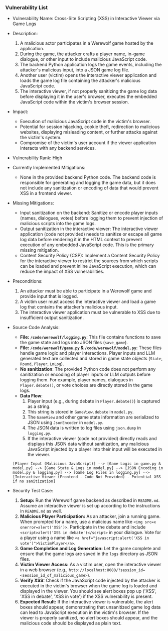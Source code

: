 ### Vulnerability List

* Vulnerability Name: Cross-Site Scripting (XSS) in Interactive Viewer via Game Logs

* Description:
    1. A malicious actor participates in a Werewolf game hosted by the application.
    2. During the game, the attacker crafts a player name, in-game dialogue, or other input to include malicious JavaScript code.
    3. The backend Python application logs the game events, including the attacker's malicious input, into a JSON game log file.
    4. Another user (victim) opens the interactive viewer application and loads the game log file containing the attacker's malicious JavaScript code.
    5. The interactive viewer, if not properly sanitizing the game log data before displaying it in the user's browser, executes the embedded JavaScript code within the victim's browser session.

* Impact:
    * Execution of malicious JavaScript code in the victim's browser.
    * Potential for session hijacking, cookie theft, redirection to malicious websites, displaying misleading content, or further attacks against the victim's system.
    * Compromise of the victim's user account if the viewer application interacts with any backend services.

* Vulnerability Rank: High

* Currently Implemented Mitigations:
    * None in the provided backend Python code. The backend code is responsible for generating and logging the game data, but it does not include any sanitization or encoding of data that would prevent XSS in a frontend viewer.

* Missing Mitigations:
    * Input sanitization on the backend: Sanitize or encode player inputs (names, dialogues, votes) before logging them to prevent injection of malicious scripts into the game logs.
    * Output sanitization in the interactive viewer: The interactive viewer application (code not provided) needs to sanitize or escape all game log data before rendering it in the HTML context to prevent execution of any embedded JavaScript code. This is the primary missing mitigation.
    * Content Security Policy (CSP): Implement a Content Security Policy for the interactive viewer to restrict the sources from which scripts can be loaded and prevent inline JavaScript execution, which can reduce the impact of XSS vulnerabilities.

* Preconditions:
    1. An attacker must be able to participate in a Werewolf game and provide input that is logged.
    2. A victim user must access the interactive viewer and load a game log that contains the attacker's malicious input.
    3. The interactive viewer application must be vulnerable to XSS due to insufficient output sanitization.

* Source Code Analysis:
    * **File: `/code/werewolf/logging.py`**: This file contains functions to save the game state and logs into JSON files (`save_game`).
    * **File: `/code/werewolf/game.py` & `/code/werewolf/model.py`**: These files handle game logic and player interactions. Player inputs and LLM generated text are collected and stored in game state objects (`State`, `Round`, `Player`, `LmLog`).
    * **No sanitization**: The provided Python code does not perform any sanitization or encoding of player inputs or LLM outputs before logging them. For example, player names, dialogues in `Player.debate()`, or vote choices are directly stored in the game logs.
    * **Data Flow**:
        1. Player input (e.g., during debate in `Player.debate()`) is captured as a string.
        2. This string is stored in `GameView.debate` in `model.py`.
        3. The `GameView` and other game state information are serialized to JSON using `JsonEncoder` in `model.py`.
        4. The JSON data is written to log files using `json.dump` in `logging.py`.
        5. If the interactive viewer (code not provided) directly reads and displays this JSON data without sanitization, any malicious JavaScript injected by a player into their input will be executed in the viewer.

    ```
    [Player Input (Malicious JavaScript)] --> [Game Logic in game.py & model.py] --> [Game State & Logs in model.py] --> [JSON Encoding in model.py & logging.py] --> [Game Log Files in logging.py] --> [Interactive Viewer (Frontend - Code Not Provided) - Potential XSS if no sanitization]
    ```

* Security Test Case:
    1. **Setup:** Run the Werewolf game backend as described in `README.md`. Assume an interactive viewer is set up according to the instructions in `README.md` as well.
    2. **Malicious Player Participation:** As an attacker, join a running game. When prompted for a name, use a malicious name like `<img src=x onerror=alert('XSS')>`.  Participate in the debate and include `<script>alert('XSS in debate')</script>` in your dialogue. Vote for a player using a name like `<a href="javascript:alert('XSS in vote')">VictimPlayer</a>`.
    3. **Game Completion and Log Generation:** Let the game complete and ensure that the game logs are saved in the `logs` directory as JSON files.
    4. **Victim Viewer Access:** As a victim user, open the interactive viewer in a web browser (e.g., `http://localhost:8080/?session_id=<session_id_of_malicious_game>`).
    5. **Verify XSS:** Check if the JavaScript code injected by the attacker is executed in the victim's browser when the game log is loaded and displayed in the viewer. You should see alert boxes pop up ('XSS', 'XSS in debate', 'XSS in vote') if the XSS vulnerability is present.
    6. **Expected Result:** If the interactive viewer is vulnerable, the alert boxes should appear, demonstrating that unsanitized game log data can lead to JavaScript execution in the victim's browser. If the viewer is properly sanitized, no alert boxes should appear, and the malicious code should be displayed as plain text.